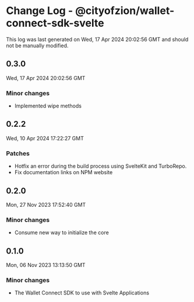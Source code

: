 # Change Log - @cityofzion/wallet-connect-sdk-svelte

This log was last generated on Wed, 17 Apr 2024 20:02:56 GMT and should not be manually modified.

## 0.3.0
Wed, 17 Apr 2024 20:02:56 GMT

### Minor changes

- Implemented wipe methods

## 0.2.2
Wed, 10 Apr 2024 17:22:27 GMT

### Patches

- Hotfix an error during the build process using SvelteKit and TurboRepo.
- Fix documentation links on NPM website

## 0.2.0
Mon, 27 Nov 2023 17:52:40 GMT

### Minor changes

- Consume new way to initialize the core

## 0.1.0
Mon, 06 Nov 2023 13:13:50 GMT

### Minor changes

- The Wallet Connect SDK to use with Svelte Applications

